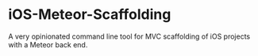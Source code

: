 iOS-Meteor-Scaffolding
======================

A very opinionated command line tool for MVC scaffolding of iOS projects with a Meteor back end.
